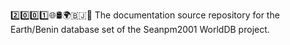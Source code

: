 2️⃣️0️⃣️0️⃣️1️⃣️🌐️🛢️🌍️🇧🇯️📖️ The documentation source repository for the Earth/Benin database set of the Seanpm2001 WorldDB project. 
